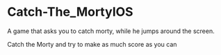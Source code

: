 # Catch-The_MortyIOS

A game that asks you to catch morty, while he jumps around the screen.

Catch the Morty and try to make as much score as you can
